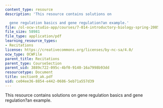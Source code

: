 ```yaml
---
content_type: resource
description: 'This resource contains solutions on

  gene regulation basics and gene regulation?an example.'
file: /ol-ocw-studio-app/courses/7-014-introductory-biology-spring-2005/ce04ee368854e44206865eb71a557d39_section9_ak.pdf
file_size: 58981
file_type: application/pdf
learning_resource_types:
- Recitations
license: https://creativecommons.org/licenses/by-nc-sa/4.0/
ocw_type: OCWFile
parent_title: Recitations
parent_type: CourseSection
parent_uid: 3889c722-095c-4bf0-9140-16a7998b93dd
resourcetype: Document
title: section9_ak.pdf
uid: ce04ee36-8854-e442-0686-5eb71a557d39
---
```

This resource contains solutions on
gene regulation basics and gene regulation?an example.